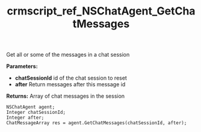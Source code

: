 ﻿---
title: crmscript_ref_NSChatAgent_GetChatMessages
description: ChatMessageArray GetChatMessages(Integer chatSessionId, Integer after)
intellisense: NSChatAgent.GetChatMessages
keywords: NSChatAgent,GetChatMessages
so.topic: reference
---

Get all or some of the messages in a chat session

**Parameters:**
 - **chatSessionId** id of the chat session to reset
 - **after** Return messages after this message id

**Returns:** Array of chat messages in the session

```crmscript
NSChatAgent agent;
Integer chatSessionId;
Integer after;
ChatMessageArray res = agent.GetChatMessages(chatSessionId, after);
```

